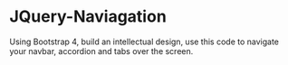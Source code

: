 # JQuery-Naviagation
Using Bootstrap 4, build an intellectual design, use this code to navigate your navbar, accordion and tabs over the screen.
